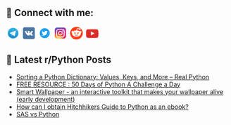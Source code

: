 ## 🔎 Connect with me:
[<img src="https://github.com/bullbesh/bullbesh/blob/main/images/Telegram.png" width="32" height="32" />](https://t.me/bullbesh)
[<img src="https://github.com/bullbesh/bullbesh/blob/main/images/VK.png" width="32" height="32" />](https://vk.com/bullbesh)
[<img src="https://github.com/bullbesh/bullbesh/blob/main/images/Twitter.png" width="32" height="32" />](https://twitter.com/bullbesh1)
[<img src="https://github.com/bullbesh/bullbesh/blob/main/images/Instagram.png" width="32" height="32" />](https://www.instagram.com/bullbesh)
[<img src="https://github.com/bullbesh/bullbesh/blob/main/images/Reddit.png" width="32" height="32" />](https://www.reddit.com/user/bullbesh)
[<img src="https://github.com/bullbesh/bullbesh/blob/main/images/YouTube.png" width="32" height="32" />](https://www.youtube.com/channel/UCtfjRs6uzgq5mfm8S06WTcg)

## 📕 Latest r/Python Posts
<!-- BLOG-POST-LIST:START -->
- [Sorting a Python Dictionary: Values, Keys, and More – Real Python](https://www.reddit.com/r/Python/comments/wnjet0/sorting_a_python_dictionary_values_keys_and_more/)
- [FREE RESOURCE : 50 Days of Python A Challenge a Day](https://www.reddit.com/r/Python/comments/wnj2be/free_resource_50_days_of_python_a_challenge_a_day/)
- [Smart Wallpaper - an interactive toolkit that makes your wallpaper alive &lpar;early development&rpar;](https://www.reddit.com/r/Python/comments/wnixjd/smart_wallpaper_an_interactive_toolkit_that_makes/)
- [How can I obtain Hitchhikers Guide to Python as an ebook?](https://www.reddit.com/r/Python/comments/wngup8/how_can_i_obtain_hitchhikers_guide_to_python_as/)
- [SAS vs Python](https://www.reddit.com/r/Python/comments/wngihv/sas_vs_python/)
<!-- BLOG-POST-LIST:END -->

